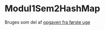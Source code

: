 # Modul1Sem2HashMap
Bruges som del af [opgaven fra første uge](https://datsoftlyngby.github.io/dat2sem2017Fall/Modul1/DebuggingAndArraylist.html)

